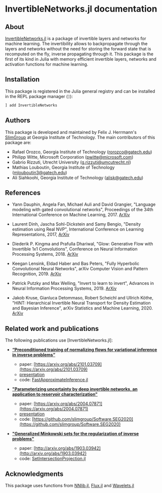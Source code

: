 
# InvertibleNetworks.jl documentation

## About

[InvertibleNetworks.jl](https://github.com/slimgroup/InvertibleNetworks.jl) is a package of invertible layers and networks for machine learning. The invertibility allows to backpropagate through the layers and networks without the need for storing the forward state that is recomputed on the fly, inverse propagating through it. This package is the first of its kind in Julia with memory efficient invertible layers, networks and activation functions for machine learning.

## Installation

This package is registered in the Julia general registry and can be installed in the REPL package manager (`]`):

```julia
] add InvertibleNetworks
```

## Authors

This package is developed and maintained by Felix J. Herrmann's [SlimGroup](https://slim.gatech.edu/) at Georgia Institute of Technology. The main contributors of this package are:
 - Rafael Orozco, Georgia Institute of Technology (rorozco@gatech.edu)
 - Philipp Witte, Microsoft Corporation (pwitte@microsoft.com)
 - Gabrio Rizzuti, Utrecht University (g.rizzuti@umcutrecht.nl)
 - Mathias Louboutin, Georgia Institute of Technology (mlouboutin3@gatech.edu)
 - Ali Siahkoohi, Georgia Institute of Technology (alisk@gatech.edu)

## References

 - Yann Dauphin, Angela Fan, Michael Auli and David Grangier, "Language modeling with gated convolutional networks", Proceedings of the 34th International Conference on Machine Learning, 2017. [ArXiv](https://arxiv.org/pdf/1612.08083.pdf)

 - Laurent Dinh, Jascha Sohl-Dickstein and Samy Bengio, "Density estimation using Real NVP",  International Conference on Learning Representations, 2017, [ArXiv](https://arxiv.org/abs/1605.08803)

 - Diederik P. Kingma and Prafulla Dhariwal, "Glow: Generative Flow with Invertible 1x1 Convolutions", Conference on Neural Information Processing Systems, 2018. [ArXiv](https://arxiv.org/abs/1807.03039)

 - Keegan Lensink, Eldad Haber and Bas Peters, "Fully Hyperbolic Convolutional Neural Networks", arXiv Computer Vision and Pattern Recognition, 2019. [ArXiv](https://arxiv.org/abs/1905.10484)

 - Patrick Putzky and Max Welling, "Invert to learn to invert", Advances in Neural Information Processing Systems, 2019. [ArXiv](https://arxiv.org/abs/1911.10914)

 - Jakob Kruse, Gianluca Detommaso, Robert Scheichl and Ullrich Köthe, "HINT: Hierarchical Invertible Neural Transport for Density Estimation and Bayesian Inference", arXiv Statistics and Machine Learning, 2020. [ArXiv](https://arxiv.org/abs/1905.10687)

## Related work and publications

The following publications use [InvertibleNetworks.jl]:

- **[“Preconditioned training of normalizing flows for variational inference in inverse problems”](https://slim.gatech.edu/content/preconditioned-training-normalizing-flows-variational-inference-inverse-problems)**
    - paper: [https://arxiv.org/abs/2101.03709](https://arxiv.org/abs/2101.03709)
    - [presentation](https://slim.gatech.edu/Publications/Public/Conferences/AABI/2021/siahkoohi2021AABIpto/siahkoohi2021AABIpto_pres.pdf)
    - code: [FastApproximateInference.jl](https://github.com/slimgroup/Software.siahkoohi2021AABIpto)

- **["Parameterizing uncertainty by deep invertible networks, an application to reservoir characterization"](https://slim.gatech.edu/content/parameterizing-uncertainty-deep-invertible-networks-application-reservoir-characterization)**
    - paper: [https://arxiv.org/abs/2004.07871](https://arxiv.org/abs/2004.07871)
    - [presentation](https://slim.gatech.edu/Publications/Public/Conferences/SEG/2020/rizzuti2020SEGuqavp/rizzuti2020SEGuqavp_pres.pdf)
    - code: [https://github.com/slimgroup/Software.SEG2020](https://github.com/slimgroup/Software.SEG2020)

- **["Generalized Minkowski sets for the regularization of inverse problems"](https://slim.gatech.edu/content/generalized-minkowski-sets-regularization-inverse-problems-1)**
    - paper: [http://arxiv.org/abs/1903.03942](http://arxiv.org/abs/1903.03942)
    - code: [SetIntersectionProjection.jl](https://github.com/slimgroup/SetIntersectionProjection.jl)


## Acknowledgments

This package uses functions from [NNlib.jl](https://github.com/FluxML/NNlib.jl), [Flux.jl](https://github.com/FluxML/Flux.jl) and [Wavelets.jl](https://github.com/JuliaDSP/Wavelets.jl)



